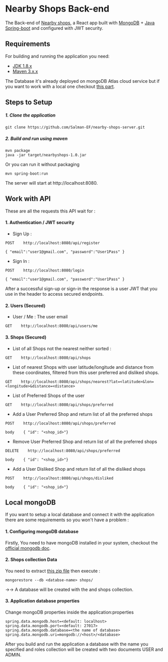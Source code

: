 # Nearby Shops Back-end

The Back-end of [Nearby shops](https://github.com/Salman-EF/nearby-shops-UI.git), 
a React app built with [MongoDB](https://www.mongodb.com/) + 
[Java Spring-boot](http://projects.spring.io/spring-boot/) and configured with JWT security.

## Requirements

For building and running the application you need:

- [JDK 1.8.x](http://www.oracle.com/technetwork/java/javase/downloads/jdk8-downloads-2133151.html)
- [Maven 3.x.x](https://maven.apache.org)

The Database it's already deployed on mongoDB Atlas cloud service but if you want to work with a local one checkout 
[this part](#local-mongodb).

## Steps to Setup
##### 1. Clone the application
```
git clone https://github.com/Salman-EF/nearby-shops-server.git
```

##### 2. Build and run using maven
```
mvn package
java -jar target/nearbyshops-1.0.jar
```
Or you can run it without packaging
```
mvn spring-boot:run
```
The server will start at http://localhost:8080.

## Work with API
These are all the requests this API wait for :

#### 1. Authentication / JWT security
* Sign Up :
```
POST    http://localhost:8080/api/register

{ "email":"user1@gmail.com", "password":"User1Pass" }
```
* Sign In :
```
POST    http://localhost:8080/login

{ "email":"user1@gmail.com", "password":"User1Pass" }
```
After a successful sign-up or sign-in the response is a user JWT that you use in the header to access secured endpoints.
#### 2. Users (Secured)
* User / Me : The user email
```
GET    http://localhost:8080/api/users/me
```
#### 3. Shops (Secured)
* List of all Shops not the nearest neither sorted :
```
GET    http://localhost:8080/api/shops
```
* List of nearest Shops with user latitude/longitude and distance from these coordinates, filtered from this user preferred and disliked shops.
```
GET    http://localhost:8080/api/shops/nearest?lat=<latitude>&lon=<longitude>&distance=<distance>
```
* List of Preferred Shops of the user
```
GET    http://localhost:8080/api/shops/preferred
```
* Add a User Preferred Shop and return list of all the preferred shops
```
POST    http://localhost:8080/api/shops/preferred

body    { "id": "<shop_id>"}
```
* Remove User Preferred Shop and return list of all the preferred shops
```
DELETE    http://localhost:8080/api/shops/preferred

body    { "id": "<shop_id>"}
```
* Add a User Disliked Shop and return list of all the disliked shops
```
POST    http://localhost:8080/api/shops/disliked

body    { "id": "<shop_id>"}
```
## Local mongoDB
If you want to setup a local database and connect it with the application there are some requirements so you won't have a problem :

#### 1. Configuring mongoDB database
Firstly, You need to have mongoDB installed in your system,
checkout the [official mongodb doc](https://docs.mongodb.com/manual/administration/install-community/).
#### 2. Shops collection Data
You need to extract [this zip file](https://github.com/hiddenfounders/web-internship-cc/blob/master/dump-shops.zip) then execute :
```
mongorestore --db <databse-name> shops/
```
→→ A database will be created with the <databse-name> and shops collection.
#### 3. Application database properties
Change mongoDB properties inside the application:properties
```properties
spring.data.mongodb.host=<default: localhost>
spring.data.mongodb.port=<default: 27017>
spring.data.mongodb.database=<the name of database>
spring.data.mongodb.uri=mongodb://<host>/<database>
```

After you build and run the application a database with the name you specified and roles collection will be created with two documents USER and ADMIN.
